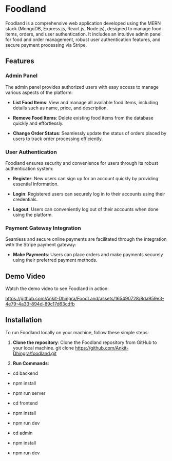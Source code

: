 # Foodland

Foodland is a comprehensive web application developed using the MERN stack (MongoDB, Express.js, React.js, Node.js), designed to manage food items, orders, and user authentication. It includes an intuitive admin panel for food and order management, robust user authentication features, and secure payment processing via Stripe.

## Features

### Admin Panel

The admin panel provides authorized users with easy access to manage various aspects of the platform:

- **List Food Items**: View and manage all available food items, including details such as name, price, and description.

- **Remove Food Items**: Delete existing food items from the database quickly and effortlessly.

- **Change Order Status**: Seamlessly update the status of orders placed by users to track order processing efficiently.

### User Authentication

Foodland ensures security and convenience for users through its robust authentication system:

- **Register**: New users can sign up for an account quickly by providing essential information.

- **Login**: Registered users can securely log in to their accounts using their credentials.

- **Logout**: Users can conveniently log out of their accounts when done using the platform.

### Payment Gateway Integration

Seamless and secure online payments are facilitated through the integration with the Stripe payment gateway:

- **Make Payments**: Users can place orders and make payments securely using their preferred payment methods.

## Demo Video

Watch the demo video to see Foodland in action:

https://github.com/Ankit-Dhingra/FoodLand/assets/165490728/8da959e3-4e79-4a33-894d-89c17d63cdfb

## Installation

To run Foodland locally on your machine, follow these simple steps:

1. **Clone the repository**: Clone the Foodland repository from GitHub to your local machine.
 git clone https://github.com/Ankit-Dhingra/foodland.git

2. **Run Commands**:

- cd backend
- npm install
- npm run server

- cd frontend
- npm install
- npm run dev

- cd admin
- npm install
- npm run dev

